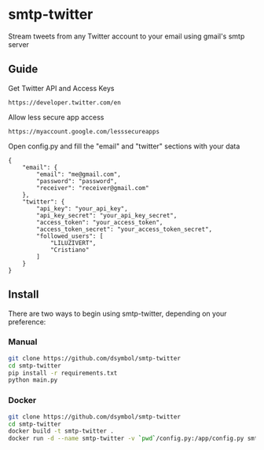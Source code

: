 # smtp-twitter

Stream tweets from any Twitter account to your email using gmail's smtp server

## Guide

Get Twitter API and Access Keys
    
    https://developer.twitter.com/en

Allow less secure app access

    https://myaccount.google.com/lesssecureapps

Open config.py and fill the "email" and "twitter" sections with your data

```
{
    "email": {
        "email": "me@gmail.com",
        "password": "password",
        "receiver": "receiver@gmail.com"
    },
    "twitter": {
        "api_key": "your_api_key",
        "api_key_secret": "your_api_key_secret",
        "access_token": "your_access_token",
        "access_token_secret": "your_access_token_secret",
        "followed_users": [
            "LILUZIVERT",
            "Cristiano"
        ]
    }
}
```

## Install

There are two ways to begin using smtp-twitter, depending on your preference:

### Manual

```bash
git clone https://github.com/dsymbol/smtp-twitter
cd smtp-twitter
pip install -r requirements.txt
python main.py
```

### Docker

```bash
git clone https://github.com/dsymbol/smtp-twitter
cd smtp-twitter
docker build -t smtp-twitter .
docker run -d --name smtp-twitter -v `pwd`/config.py:/app/config.py smtp-twitter:latest
```

